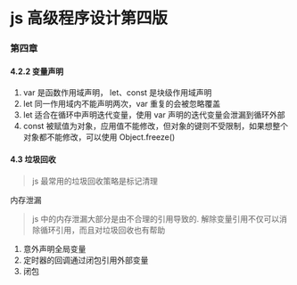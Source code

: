# js 高级程序设计第四版

### 第四章

#### 4.2.2 变量声明

1. var 是函数作用域声明， let、const 是块级作用域声明
2. let 同一作用域内不能声明两次，var 重复的会被忽略覆盖
3. let 适合在循环中声明迭代变量，使用 var 声明的迭代变量会泄漏到循环外部
4. const 被赋值为对象，应用值不能修改，但对象的键则不受限制，如果想整个对象都不能修改，可以使用 Object.freeze()

#### 4.3 垃圾回收

> js 最常用的垃圾回收策略是标记清理

内存泄漏

> js 中的内存泄漏大部分是由不合理的引用导致的. 解除变量引用不仅可以消除循环引用，而且对垃圾回收也有帮助

1. 意外声明全局变量
2. 定时器的回调通过闭包引用外部变量
3. 闭包
